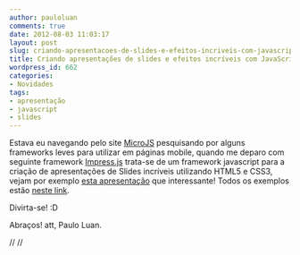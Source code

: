 ```yaml
---
author: pauloluan
comments: true
date: 2012-08-03 11:03:17
layout: post
slug: criando-apresentacoes-de-slides-e-efeitos-incriveis-com-javascript
title: Criando apresentações de slides e efeitos incríveis com JavaScript.
wordpress_id: 662
categories:
- Novidades
tags:
- apresentação
- javascript
- slides
---
```


Estava eu navegando pelo site [MicroJS](http://microjs.com/) pesquisando por alguns frameworks leves para utilizar em páginas mobile, quando me deparo com seguinte framework [ Impress.js](https://github.com/bartaz/impress.js) trata-se de um framework javascript para a criação de apresentações de Slides incríveis utilizando HTML5 e CSS3, vejam por exemplo [esta apresentação](http://exequiel09.github.com/symposium-presentation/#/title) que interessante! Todos os exemplos estão [neste link](https://github.com/bartaz/impress.js/wiki/Examples-and-demos).

Divirta-se! :D

Abraços! att, Paulo Luan.
<!-- more -->


// 
// 
